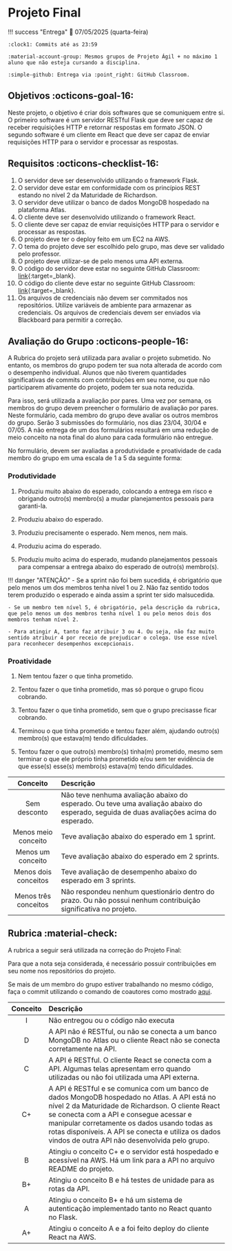 # Projeto Final

!!! success "Entrega"
    :date: 07/05/2025 (quarta-feira)
    
    :clock1: Commits até as 23:59

    :material-account-group: Mesmos grupos de Projeto Ágil + no máximo 1 aluno que não esteja cursando a disciplina.

    :simple-github: Entrega via :point_right: GitHub Classroom.

## Objetivos :octicons-goal-16:

Neste projeto, o objetivo é criar dois softwares que se comuniquem entre si. O primeiro software é um servidor RESTful Flask que deve ser capaz de receber requisições HTTP e retornar respostas em formato JSON. O segundo software é um cliente em React que deve ser capaz de enviar requisições HTTP para o servidor e processar as respostas.

## Requisitos :octicons-checklist-16:

1. O servidor deve ser desenvolvido utilizando o framework Flask.
1. O servidor deve estar em conformidade com os princípios REST estando no nível 2 da Maturidade de Richardson.
1. O servidor deve utilizar o banco de dados MongoDB hospedado na plataforma Atlas.
1. O cliente deve ser desenvolvido utilizando o framework React.
1. O cliente deve ser capaz de enviar requisições HTTP para o servidor e processar as respostas.
1. O projeto deve ter o deploy feito em um EC2 na AWS.
1. O tema do projeto deve ser escolhido pelo grupo, mas deve ser validado pelo professor.
1. O projeto deve utilizar-se de pelo menos uma API externa.
1. O código do servidor deve estar no seguinte GitHub Classroom: [link](https://classroom.github.com/a/3BoLKVKL){:target=_blank}.
1. O código do cliente deve estar no seguinte GitHub Classroom: [link](https://classroom.github.com/a/D5wGlXsp){:target=_blank}.
1. Os arquivos de credenciais não devem ser commitados nos repositórios. Utilize variáveis de ambiente para armazenar as credenciais. Os arquivos de credenciais devem ser enviados via Blackboard para permitir a correção.

## Avaliação do Grupo :octicons-people-16:

A Rubrica do projeto será utilizada para avaliar o projeto submetido. No entanto, os membros do grupo podem ter sua nota alterada de acordo com o desempenho individual. Alunos que não tiverem quantidades significativas de commits com contribuições em seu nome, ou que não participarem ativamente do projeto, podem ter sua nota reduzida.

Para isso, será utilizada a avaliação por pares. Uma vez por semana, os membros do grupo devem preencher o formulário de avaliação por pares. Neste formulário, cada membro do grupo deve avaliar os outros membros do grupo. Serão 3 submissões do formulário, nos dias 23/04, 30/04 e 07/05. A não entrega de um dos formulários resultará em uma redução de meio conceito na nota final do aluno para cada formulário não entregue. 

No formulário, devem ser avaliadas a produtividade e proatividade de cada membro do grupo em uma escala de 1 a 5 da seguinte forma:

### Produtividade

1. Produziu muito abaixo do esperado, colocando a entrega em risco e obrigando outro(s) membro(s) a mudar planejamentos pessoais para garanti-la.

2. Produziu abaixo do esperado.

3. Produziu precisamente o esperado. Nem menos, nem mais.

4. Produziu acima do esperado.

5. Produziu muito acima do esperado, mudando planejamentos pessoais para compensar a entrega abaixo do esperado de outro(s) membro(s).

!!! danger "ATENÇÃO"
    - Se a sprint não foi bem sucedida, é obrigatório que pelo menos um dos membros tenha nível 1 ou 2. Não faz sentido todos terem produzido o esperado e ainda assim a sprint ter sido malsucedida.

    - Se um membro tem nível 5, é obrigatório, pela descrição da rubrica, que pelo menos um dos membros tenha nível 1 ou pelo menos dois dos membros tenham nível 2.

    - Para atingir A, tanto faz atribuir 3 ou 4. Ou seja, não faz muito sentido atribuir 4 por receio de prejudicar o colega. Use esse nível para reconhecer desempenhos excepcionais.

### Proatividade

1. Nem tentou fazer o que tinha prometido.

2. Tentou fazer o que tinha prometido, mas só porque o grupo ficou cobrando.

3. Tentou fazer o que tinha prometido, sem que o grupo precisasse ficar cobrando.

4. Terminou o que tinha prometido e tentou fazer além, ajudando outro(s) membro(s) que estava(m) tendo dificuldades.

5. Tentou fazer o que outro(s) membro(s) tinha(m) prometido, mesmo sem terminar o que ele próprio tinha prometido e/ou sem ter evidência de que esse(s) esse(s) membro(s) estava(m) tendo dificuldades.

| Conceito | Descrição |
| :------: | :-------- |
|    Sem desconto    | Não teve nenhuma avaliação abaixo do esperado. Ou teve uma avaliação abaixo do esperado, seguida de duas avaliações acima do esperado. |
|    Menos meio conceito     | Teve avaliação abaixo do esperado em 1 sprint. |
|    Menos um conceito     | Teve avaliação abaixo do esperado em 2 sprints. |
|    Menos dois conceitos     | Teve avaliação de desempenho abaixo do esperado em 3 sprints. |
|    Menos três conceitos     | Não respondeu nenhum questionário dentro do prazo. Ou não possui nenhum contribuição significativa no projeto.|

## Rubrica :material-check:

A rubrica a seguir será utilizada na correção do Projeto Final:

Para que a nota seja considerada, é necessário possuir contribuições em seu nome nos repositórios do projeto.

Se mais de um membro do grupo estiver trabalhando no mesmo código, faça o commit utilizando o comando de coautores como mostrado [aqui](../../auxiliar/coautores.md).

| Conceito | Descrição |
| :------: | :-------- |
|    I     | Não entregou ou o código não executa |
|    D     | A API não é RESTful, ou não se conecta a um banco MongoDB no Atlas ou o cliente React não se conecta corretamente na API. |
|    C     | A API é RESTful. O cliente React se conecta com a API. Algumas telas apresentam erro quando utilizadas ou não foi utilizada uma API externa. |
|    C+    | A API é RESTful e se comunica com um banco de dados MongoDB hospedado no Atlas. A API está no nível 2 da Maturidade de Richardson. O cliente React se conecta com a API e consegue acessar e manipular corretamente os dados usando todas as rotas disponíveis. A API se conecta e utiliza os dados vindos de outra API não desenvolvida pelo grupo. |
|    B     | Atingiu o conceito C+ e o servidor está hospedado e acessível na AWS. Há um link para a API no arquivo README do projeto. |
|    B+    | Atingiu o conceito B e há testes de unidade para as rotas da API. |
|    A     | Atingiu o conceito B+ e há um sistema de autenticação implementado tanto no React quanto no Flask. |
|    A+     | Atingiu o conceito A e a foi feito deploy do cliente React na AWS. |